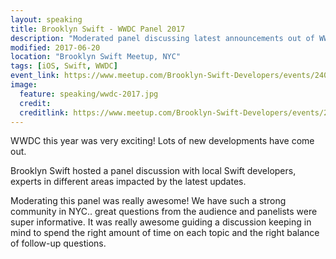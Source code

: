 ```yaml
---
layout: speaking
title: Brooklyn Swift - WWDC Panel 2017
description: "Moderated panel discussing latest announcements out of WWDC. MLKit, ARKit, Xcode improvements, Swift 4."
modified: 2017-06-20
location: "Brooklyn Swift Meetup, NYC"
tags: [iOS, Swift, WWDC]
event_link: https://www.meetup.com/Brooklyn-Swift-Developers/events/240721410/
image:
  feature: speaking/wwdc-2017.jpg
  credit: 
  creditlink: https://www.meetup.com/Brooklyn-Swift-Developers/events/240721410/
---
```


WWDC this year was very exciting! Lots of new developments have come out.

Brooklyn Swift hosted a panel discussion with local Swift developers, experts in different areas impacted by the latest updates.

Moderating this panel was really awesome! We have such a strong community in NYC.. great questions from the audience and panelists were super informative. It was really awesome guiding a discussion keeping in mind to spend the right amount of time on each topic and the right balance of follow-up questions.






